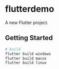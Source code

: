 # flutterdemo

A new Flutter project.

## Getting Started

```sh
# build
flutter build windows
flutter build macos
flutter build linux
```
